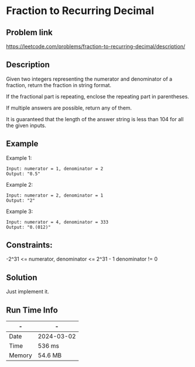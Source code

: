 # Fraction to Recurring Decimal

## Problem link
https://leetcode.com/problems/fraction-to-recurring-decimal/description/

## Description
Given two integers representing the numerator and denominator of a fraction, return the fraction in string format.

If the fractional part is repeating, enclose the repeating part in parentheses.

If multiple answers are possible, return any of them.

It is guaranteed that the length of the answer string is less than 104 for all the given inputs.





## Example

Example 1:
```
Input: numerator = 1, denominator = 2
Output: "0.5"

```

Example 2:
```
Input: numerator = 2, denominator = 1
Output: "2"
```
Example 3:
```
Input: numerator = 4, denominator = 333
Output: "0.(012)"
```

## Constraints:

-2^31 <= numerator, denominator <= 2^31 - 1
denominator != 0


## Solution

Just implement it.

## Run Time Info

| \-     | \-         |
|--------|------------|
| Date   | 2024-03-02 |
| Time   | 536 ms     |
| Memory | 54.6 MB    |

